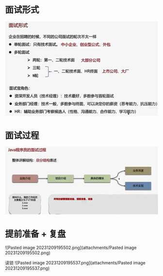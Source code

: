 # 面试形式
![img_2.png](attachments/img_2.png)


# 面试过程
![img_3.png](attachments/img_3.png)



# 提前准备 + 复盘
![Pasted image 20231209195502.png](attachments/Pasted image 20231209195502.png)

读锁
![Pasted image 20231209195537.png](attachments/Pasted image 20231209195537.png)
